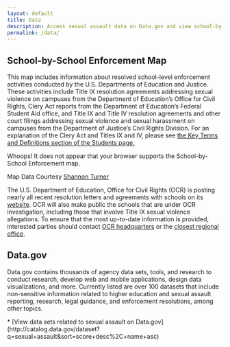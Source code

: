 ```yaml
---
layout: default
title: Data
description: Access sexual assault data on Data.gov and view school-by-school enforcement.
permalink: /data/
---
```


## School-by-School Enforcement Map

This map includes information about resolved school-level enforcement activities conducted by the U.S. Departments of Education and Justice. These activities include Title IX resolution agreements addressing sexual violence on campuses from the Department of Education’s Office for Civil Rights, Clery Act reports from the Department of Education’s Federal Student Aid office, and Title IX and Title IV resolution agreements and other court filings addressing sexual violence and sexual harassment on campuses from the Department of Justice’s Civil Rights Division. For an explanation of the Clery Act and Titles IX and IV, please see [the Key Terms and Definitions section of the Students page.](/students/#key-terms-and-definitions)

<!--[if lte IE 8]>
  <style>
  #map {display: none !important;}
  .no-js-message {display: block; margin: auto; text-align: center; font-weight: bold;}
  </style>
<![endif]-->
<span class="no-js-message">Whoops! It does not appear that your browser supports the School-by-School Enforcement map.</span>

<div id="map"></div>
<div class="resource-cite">Map Data Courtesy <a href="https://github.com/shannonturner/education-compliance-reports" target="_blank">Shannon Turner</a>
</div>

The U.S. Department of Education, Office for Civil Rights (OCR) is posting nearly all recent resolution letters and agreements with schools on its [website](http://www2.ed.gov/about/offices/list/ocr/docs/investigations/search-ocr.html).  OCR will also make public the schools that are under OCR investigation, including those that involve Title IX sexual violence allegations.  To ensure that the most up-to-date information is provided, interested parties should contact [OCR headquarters](malito:ocr@ed.gov) or the [closest regional office](https://wdcrobcolp01.ed.gov/CFAPPS/OCR/contactus.cfm).

## Data.gov

Data.gov contains thousands of agency data sets, tools, and research to conduct research, develop web and mobile applications, design data visualizations, and more. Currently listed are over 100 datasets that include non-sensitive information related to higher education and sexual assault reporting, research, legal guidance, and enforcement resolutions, among other topics.

<div class="section-context-links">
* [View data sets related to sexual assault on Data.gov](http://catalog.data.gov/dataset?q=sexual+assault&sort=score+desc%2C+name+asc)
</div>
